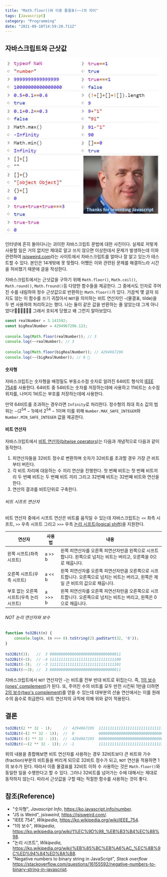 ```yaml
---
title: "Math.floor()와 이중 물결표(~~)의 차이"
tags: [Javascript]
category: "Programming"
date: "2021-09-18T14:59:20.711Z"
---
```


## 자바스크립트와 근삿값

![Weird Javascript](./weird_javascript.jpg)

인터넷에 흔히 돌아다니는 괴이한 자바스크립트 문법에 대한 사진이다. 실제로 저렇게 사용할 일은 거의 없지만 제대로 알고 쓰지 않으면 이상한데서 문제가 발생하는데 이와 관련하여 [jsisweird.com](https://jsisweird.com/)라는 사이트에서 자바스크립트를 얼마나 잘 알고 있는가 테스트할 수 있다. 본인은 14개밖에 못 맞췄다. 어쨌든 이와 관련된 문제를 해결하느라 시간을 허비했기 때문에 글을 작성한다.

자바스크립트에서는 근삿값을 구하기 위해 `Math.floor()`, `Math.ceil()`, `Math.round()`, `Math.fround()`등 다양한 함수들을 제공한다. 그 중에서도 인자로 주어진 수를 내림하여 정수 근삿값으로 반환하는 `Math.floor()`가 있다. 가끔씩 몇 글자 되지도 않는 이 함수를 쓰기 귀찮아서 `NOT`을 의미하는 비트 연산자인 `~`(물결표, tilde)을 두 번 사용하여 처리하고는 했다. 나는 둘이 같은 값을 반환하는 줄 알았는데 그게 아니었다!🤦‍♂️🤦‍♂️🤦‍♂️ 그래서 호되게 당했고 왜 그런지 알아보았다.

```js
const realNumber = 3.141592;
const bigRealNumber = 4294967296.123;

console.log(Math.floor(realNumber)); // 3
console.log(~~realNumber); // 3

console.log(Math.floor(bigRealNumber)); // 4294967296
console.log(~~(bigRealNumber)); // 0 🤔
```

#### 숫자형

자바스크립트는 숫자형을 배정밀도 부동소수점 숫자로 알려진 64비트 형식의 [IEEE 754](https://ko.wikipedia.org/wiki/IEEE_754)를 사용한다. 64비트 중 54비트는 숫자를 저장하는데에 사용하고 11비트는 소수점 위치를, 나머지 1비트는 부호를 저장하는데에 사용한다.

만약 64비트를 초과하는 경우라면 `Infinity`로 처리한다. 정수형의 최대 최소 값의 범위는 $-(2^{54}-1)$에서 $2^{54}-1$이며 이를 위해 `Number.MAX_SAFE_INTEGER`와 `Number.MIN_SAFE_INTEGER` 값을 제공한다.

#### 비트 연산자

자바스크립트에서 [비트 연산자(bitwise operators)](https://developer.mozilla.org/ko/docs/Web/JavaScript/Guide/Expressions_and_Operators##bitwise_operators)는 다음과 개념적으로 다음과 같이 동작한다.

1. 피연산자들을 32비트 정수로 변환하며 숫자가 32비트를 초과할 경우 가장 큰 비트부터 버린다.
2. 각 비트 자리에 대응하는 수 끼리 연산을 진행한다. 첫 번째 비트는 첫 번째 비트끼리 두 번째 비트는 두 번째 비트 끼리 그리고 32번째 비트는 32번째 비트와 연산을 한다.
3. 연산의 결과를 비트단위로 구축한다.

###### 비트 시프트 연산자

비트 연산자 중에서 시프트 연산은 비트를 움직일 수 있는데 자바스크립트는 `<<` 좌측 시프트, `>>` 우측 시프트 그리고 `>>>` 우측 [논리 시프트(logical shift)](https://ko.wikipedia.org/wiki/%EB%85%BC%EB%A6%AC_%EC%8B%9C%ED%94%84%ED%8A%B8)을 지원한다.

| 연산자 | 사용법 | 내용 |
|---|---|---|
| 왼쪽 시프트(좌측 시프트) | a >> b | 왼쪽 피연산자를 오른쪽 피연산자만큼 왼쪽으로 시프트합니다. 왼쪽으로 넘치는 비트는 버리고, 오른쪽을 0으로 채웁니다. |
| 오른쪽 시프트(우측 시프트) | a << b | 왼쪽 피연산자를 오른쪽 피연산자만큼 오른쪽으로 시프트합니다. 오른쪽으로 넘치는 비트는 버리고, 왼쪽은 제일 큰 비트의 값으로 채웁니다. |
| 부호 없는 오른쪽 시프트(우측 논리 시프트) | a >>> b |왼쪽 피연산자를 오른쪽 피연산자만큼 오른쪽으로 시프트합니다. 오른쪽으로 넘치는 비트는 버리고, 왼쪽은 0으로 채웁니다. |

###### NOT 논리 연산자와 보수

```js
function to32Bit(n) {
    console.log(n, (n >>> 0).toString(2).padStart(32, '0'));
}

to32Bit(3);   //  3 00000000000000000000000000000011
to32Bit(~3);  // -4 11111111111111111111111111111100
to32Bit(-3);  // -3 11111111111111111111111111111101
to32Bit(~~3); //  3 00000000000000000000000000000011
```

자바스크립트에서 `NOT` 연산자인 `~`는 비트를 전부 반대 비트로 뒤집는다. 즉, [1의 보수(ones' complement)](https://ko.wikipedia.org/wiki/1%EC%9D%98_%EB%B3%B4%EC%88%98)가 된다. 또, 주어진 수의 비트를 모두 반전 시킨뒤 1만큼 더하면 [2의 보수(two's complement)](https://ko.wikipedia.org/wiki/2%EC%9D%98_%EB%B3%B4%EC%88%98)를 얻을 수 있는데 대부분의 산술 연산에서는 이를 원래 수의 음수로 취급한다. 비트 연산자의 규칙에 의해 위와 같이 적용된다.

## 결론

```js
to32Bit(2 ** 32 - 1);     //  4294967295  11111111111111111111111111111111
to32Bit(~(2 ** 32 - 1));  //  0           00000000000000000000000000000000
to32Bit(-(2 ** 32 - 1));  // -4294967295  00000000000000000000000000000001
to32Bit(~~(2 ** 32 - 1)); // -1           11111111111111111111111111111111
```

위의 내용을 종합해보면 비트 연산자를 사용하는 경우 32비트보다 큰 비트와 가수(fraction)부분의 비트들을 버리게 되므로 32비트 정수가 되고, `NOT` 연산을 적용하면 1의 보수가 된다. 따라서 이중 물결표를 32비트 이하 수 사용하는 것은 `Math.floor()`와 동일한 일을 수행한다고 할 수 있다. 그러나 32비트를 넘어가는 수에 대해서는 제대로 동작하지 않는다. 따라서 근삿값을 구할 때는 적절한 함수를 사용하는 것이 좋다.

## 참조(Reference)

- "숫자형", *Javascript Info*, https://ko.javascript.info/number.
- "JS is Weird", *jsisweird*, https://jsisweird.com/.
- "IEEE 754", *Wikipedia*, https://ko.wikipedia.org/wiki/IEEE_754.
- "1의 보수", *Wikipedia*, https://ko.wikipedia.org/wiki/1%EC%9D%98_%EB%B3%B4%EC%88%98.
- "논리 시프트", *Wikipedia*, https://ko.wikipedia.org/wiki/%EB%85%BC%EB%A6%AC_%EC%8B%9C%ED%94%84%ED%8A%B8.
- "Negative numbers to binary string in JavaScript", *Stack overflow* https://stackoverflow.com/questions/16155592/negative-numbers-to-binary-string-in-javascript.